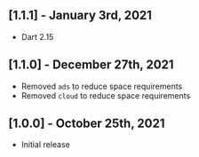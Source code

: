 ## [1.1.1] - January 3rd, 2021

* Dart 2.15


## [1.1.0] - December 27th, 2021

* Removed `ads` to reduce space requirements
* Removed `cloud` to reduce space requirements


## [1.0.0] - October 25th, 2021

* Initial release
